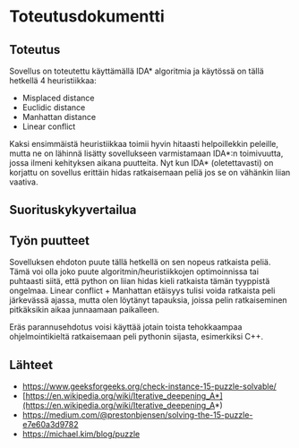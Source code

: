# Toteutusdokumentti

## Toteutus

Sovellus on toteutettu käyttämällä IDA* algoritmia ja käytössä on tällä hetkellä 4 heuristiikkaa:
* Misplaced distance
* Euclidic distance
* Manhattan distance
* Linear conflict

Kaksi ensimmäistä heuristiikkaa toimii hyvin hitaasti helpoillekkin peleille, mutta ne on lähinnä lisätty sovellukseen varmistamaan IDA*:n toimivuutta, jossa ilmeni kehityksen aikana puutteita. Nyt kun IDA* (oletettavasti) on korjattu on sovellus erittäin hidas ratkaisemaan peliä jos se on vähänkin liian vaativa.

## Suorituskykyvertailua

## Työn puutteet

Sovelluksen ehdoton puute tällä hetkellä on sen nopeus ratkaista peliä. Tämä voi olla joko puute algoritmin/heuristiikkojen optimoinnissa tai puhtaasti siitä, että python on liian hidas kieli ratkaista tämän tyyppistä ongelmaa. Linear conflict + Manhattan etäisyys tulisi voida ratkaista peli järkevässä ajassa, mutta olen löytänyt tapauksia, joissa pelin ratkaiseminen pitkäksikin aikaa junnaamaan paikalleen.

Eräs parannusehdotus voisi käyttää jotain toista tehokkaampaa ohjelmointikieltä ratkaisemaan peli pythonin sijasta, esimerkiksi C++.

## Lähteet

* https://www.geeksforgeeks.org/check-instance-15-puzzle-solvable/
* [https://en.wikipedia.org/wiki/Iterative_deepening_A*](https://en.wikipedia.org/wiki/Iterative_deepening_A*)
* https://medium.com/@prestonbjensen/solving-the-15-puzzle-e7e60a3d9782
* https://michael.kim/blog/puzzle